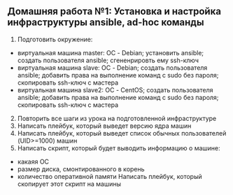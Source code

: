 ## Домашняя работа №1: Установка и настройка инфраструктуры ansible, ad-hoc команды
1) Подготовить окружение:
- виртуальная машина master: ОС - Debian; установить ansible; создать пользователя ansible; сгененрировть ему ssh-ключ
- виртуальная машина slave: ОС - Debian; создать пользователя ansible; добавить права на выполнение команд с sudo без пароля; скопировать ssh-ключ с мастера
- виртуальная машина slave2: ОС - CentOS; создать пользователя ansible; добавить права на выполнение команд с sudo без пароля; скопировать ssh-ключ с мастера
2) Повторить все шаги из урока на подготовленной инфраструктуре
3) Написать плейбук, который выведет версию ядра машин
4) Написать плейбук, который выведет список обычных пользователей (UID>=1000) машин
5) Написать скрипт, который будет выводить информацию о машине:
- какаяя ОС
- размер диска, смонтированного в корень
- количество оперативной памяти
Написать плейбук, который скопирует этот скрипт на машины

